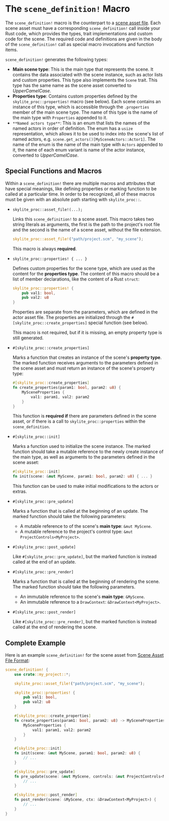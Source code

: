 # The `scene_definition!` Macro

The `scene_definition!` macro is the counterpart to a [scene asset file](scene_assets.md). Each scene asset must have a corresponding `scene_definition!` call inside your Rust code, which provides the types, trait implementations and custom code for the scene. The required code and definitions are given in the body of the `scene_definition!` call as special macro invocations and function items.

`scene_definition!` generates the following types:
- **Main scene type**: This is the main type that represents the scene. It contains the data associated with the scene instance, such as actor lists and custom properties. This type also implements the `Scene` trait. This type has the same name as the scene asset converted to *UpperCamelCase*.
- **Properties type**: Contains custom properties defined by the `skylite_proc::properties!` macro (see below). Each scene contains an instance of this type, which is accessible through the `.properties` member of the main scene type. The name of this type is the name of the main type with `Properties` appended to it.
- `**Named actors type**`: This is an enum that lists the names of the named actors in order of definition. The enum has a `usize` representation, which allows it to be used to index into the scene's list of named actors, e.g. `scene.get_actors()[MySceneActors::Actor1]`. The name of the enum is the name of the main type with `Actors` appended to it, the name of each enum variant is name of the actor instance, converted to *UpperCamelCase*.

## Special Functions and Macros

Within a `scene_definition!` there are multiple macros and attributes that have special meanings, like defining properties or marking function to be called at a particular time. In order to be recognized, all of these macros must be given with an absolute path starting with `skylite_proc::`.

- `skylite_proc::asset_file!(...);`

  Links this `scene_definition!` to a scene asset. This macro takes two string literals as arguments, the first is the path to the project's root file and the second is the name of a scene asset, without the file extension.

  ```rust
  skylite_proc::asset_file!("path/project.scm", "my_scene");
  ```

  This macro is always **required**.

- `skylite_proc::properties! { ... }`

  Defines custom properties for the scene type, which are used as the content for the **properties type**. The content of this macro should be a list of member declarations, like the content of a Rust `struct`:

  ```rust
  skylite_proc::properties! {
      pub val1: bool,
      pub val2: u8
  }
  ```

  Properties are separate from the parameters, which are defined in the actor asset file. The properties are initialized through the `#[skylite_proc::create_properties]` special function (see below).

  This macro is not required, but if it is missing, an empty property type is still generated.

- `#[skylite_proc::create_properties]`

  Marks a function that creates an instance of the scene's **property type**. The marked function receives arguments to the parameters defined in the scene asset and must return an instance of the scene's property type:

  ```rust
  #[skylite_proc::create_properties]
  fn create_properties(param1: bool, param2: u8) {
      MySceneProperties {
          val1: param1, val2: param2
      }
  }
  ```

  This function is **required if** there are parameters defined in the scene asset, or if there is a call to `skylite_proc::properties` within the `scene_definition`.

- `#[skylite_proc::init]`

  Marks a function used to initialize the scene instance. The marked function should take a mutable reference to the newly create instance of the main type, as well as arguments to the parameters defined in the scene asset:

  ```rust
  #[skylite_proc::init]
  fn init(scene: &mut MyScene, param1: bool, param2: u8) { ... }
  ```

  This function can be used to make initial modifications to the actors or extras.

- `#[skylite_proc::pre_update]`

  Marks a function that is called at the beginning of an update. The marked function should take the following parameters:
  - A mutable reference to of the scene's **main type**: `&mut MyScene`.
  - A mutable reference to the project's control type: `&mut ProjectControls<MyProject>`.

- `#[skylite_proc::post_update]`

  Like `#[skylite_proc::pre_update]`, but the marked function is instead called at the end of an update.

- `#[skylite_proc::pre_render]`

  Marks a function that is called at the beginning of rendering the scene. The marked function should take the following parameters.
  - An immutable reference to the scene's **main type**: `&MyScene`.
  - An immutable reference to a `DrawContext`: `&DrawContext<MyProject>`.

- `#[skylite_proc::post_render]`

  Like `#[skylite_proc::pre_render]`, but the marked function is instead called at the end of rendering the scene.

## Complete Example

Here is an example `scene_definition!` for the scene asset from [Scene Asset File Format](scene_assets.md):

```rust
scene_definition! {
    use crate::my_project::*;

    skylite_proc::asset_file!("path/project.scm", "my_scene");

    skylite_proc::properties! {
        pub val1: bool,
        pub val2: u8
    }

    #[skylite_proc::create_properties]
    fn create_properties(param1: bool, param2: u8) -> MySceneProperties {
        MySceneProperties {
            val1: param1, val2: param2
        }
    }

    #[skylite_proc::init]
    fn init(scene: &mut MyScene, param1: bool, param2: u8) {
        // ...
    }

    #[skylite_proc::pre_update]
    fn pre_update(scene: &mut MyScene, controls: &mut ProjectControls<MyProject>) {
        // ...
    }

    #[skylite_proc::post_render]
    fn post_render(scene: &MyScene, ctx: &DrawContext<MyProject>) {
        // ...
    }
}
```
